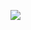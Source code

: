 ![](https://assets.leetcode.com/users/images/78257fe9-bc05-4dfb-bf9c-109073c91c10_1670922579.132833.png)